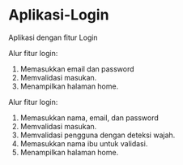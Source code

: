 # Aplikasi-Login
Aplikasi dengan fitur Login

Alur fitur login:
1. Memasukkan email dan password
2. Memvalidasi masukan.
3. Menampilkan halaman home.

Alur fitur login:
1. Memasukkan nama, email, dan password
2. Memvalidasi masukan.
3. Memvalidasi pengguna dengan deteksi wajah.
4. Memasukkan nama ibu untuk validasi.
5. Menampilkan halaman home.

